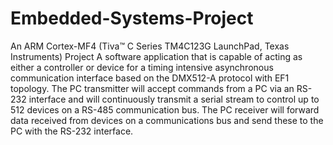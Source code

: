 # Embedded-Systems-Project
An ARM Cortex-MF4 (Tiva™ C Series TM4C123G LaunchPad, Texas Instruments) Project
A software application that is capable of acting as either a controller or device for a timing intensive asynchronous communication interface based on the DMX512-A protocol with EF1 topology. The PC transmitter will accept commands from a PC via an RS-232 interface and will continuously transmit a serial stream to control up to 512 devices on a RS-485 communication bus. The PC receiver will forward data received from devices on a communications bus and send these to the PC with the RS-232 interface. 
